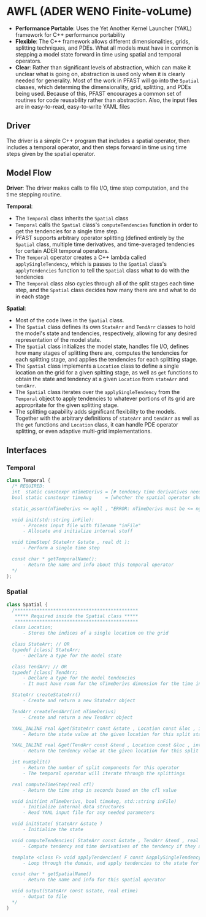 # AWFL (ADER WENO Finite-voLume)

* **Performance Portable**: Uses the Yet Another Kernel Launcher (YAKL) framework for C++ performance portability
* **Flexible**: The C++ framework allows different dimensionalities, grids, splitting techniques, and PDEs. What all models must have in common is stepping a model state forward in time using spatial and temporal operators.
* **Clear**: Rather than significant levels of abstraction, which can make it unclear what is going on, abstraction is used only when it is clearly needed for generality. Most of the work in PFAST will go into the `Spatial` classes, which determing the dimensionality, grid, splitting, and PDEs being used. Because of this, PFAST encourages a common set of routines for code reusability rather than abstraction. Also, the input files are in easy-to-read, easy-to-write YAML files

## Driver

The driver is a simple C++ program that includes a spatial operator, then includes a temporal operator, and then steps forward in time using time steps given by the spatial operator.

## Model Flow

**Driver**: The driver makes calls to file I/O, time step computation, and the time stepping routine.

**Temporal**:
* The `Temporal` class inherits the `Spatial` class
* `Temporal` calls the `Spatial` class's `computeTendencies` function in order to get the tendencies for a single time step.
* PFAST supports arbitrary operator splitting (defined entirely by the `Spatial` class, multiple time derivatives, and time-averaged tendencies for certain ADER temporal operators.
* The `Temporal` operator creates a C++ lambda called `applySingleTendency`, which is passes to the `Spatial` class's `applyTendencies` function to tell the `Spatial` class what to do with the tendencies
* The `Temporal` class also cycles through all of the split stages each time step, and the `Spatial` class decides how many there are and what to do in each stage

**Spatial**:
* Most of the code lives in the `Spatial` class.
* The `Spatial` class defines its own `StateArr` and `TendArr` classes to hold the model's state and tendencies, respectively, allowing for any desired representation of the model state.
* The `Spatial` class initializes the model state, handles file I/O, defines how many stages of splitting there are, computes the tendencies for each splitting stage, and applies the tendencies for each splitting stage.
* The `Spatial` class implements a `Location` class to define a single location on the grid for a given spltting stage, as well as `get` functions to obtain the state and tendency at a given `Location` from `stateArr` and `tendArr`.
* The `Spatial` class iterates over the `applySingleTendency` from the `Temporal` object to apply tendencies to whatever portions of its grid are appropritate for the given splitting stage.
* The splitting capability adds significant flexibility to the models. Together with the arbitrary definitions of `stateArr` and `tendArr` as well as the `get` functions and `Location` class, it can handle PDE operator splitting, or even adaptive multi-grid implementations.

## Interfaces

### Temporal

```C++
class Temporal {
  /* REQUIRED:
  int  static constexpr nTimeDerivs = [# tendency time derivatives needed by the time stepping scheme];
  bool static constexpr timeAvg     = [whether the spatial operator should return a time-averaged tendency];

  static_assert(nTimeDerivs <= ngll , "ERROR: nTimeDerivs must be <= ngll.");

  void init(std::string inFile):
      - Process input file with filename "inFile"
      - Allocate and initialize internal stuff

  void timeStep( StateArr &state , real dt ): 
      - Perform a single time step

  const char * getTemporalName():
      - Return the name and info about this temporal operator
  */
};
```

### Spatial

```C++
class Spatial {
  /*********************************************
   ***** Required inside the Spatial class *****
   *********************************************
  class Location;
      - Stores the indices of a single location on the grid

  class StateArr; // OR
  typedef [class] StateArr;
      - Declare a type for the model state

  class TendArr; // OR
  typedef [class] TendArr;
      - Declare a type for the model tendencies
      - It must have room for the nTimeDerivs dimension for the time integrator

  StateArr createStateArr()
      - Create and return a new StateArr object

  TendArr createTendArr(int nTimeDerivs)
      - Create and return a new TendArr object

  YAKL_INLINE real &get(StateArr const &state , Location const &loc , int splitIndex)
      - Return the state value at the given location for this split stage

  YAKL_INLINE real &get(TendArr const &tend , Location const &loc , int timeDeriv , int splitIndex)
      - Return the tendency value at the given location for this split stage

  int numSplit()
      - Return the number of split components for this operator
      - The temporal operator will iterate through the splittings

  real computeTimeStep(real cfl)
      - Return the time step in seconds based on the cfl value

  void init(int nTimeDerivs, bool timeAvg, std::string inFile)
      - Initialize internal data structures
      - Read YAML input file for any needed parameters

  void initState( StateArr &state )
      - Initialize the state

  void computeTendencies( StateArr const &state , TendArr &tend , real dt , int splitIndex)
      - Compute tendency and time derivatives of the tendency if they are requested for this split stage

  template <class F> void applyTendencies( F const &applySingleTendency , int splitIndex )
      - Loop through the domain, and apply tendencies to the state for this split stage

  const char * getSpatialName()
      - Return the name and info for this spatial operator

  void output(StateArr const &state, real etime)
      - Output to file
  */
}
```

